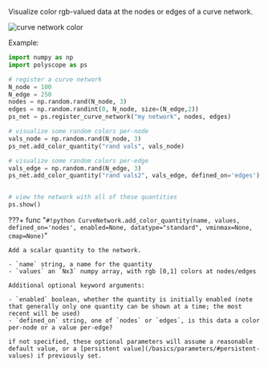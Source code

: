 Visualize color rgb-valued data at the nodes or edges of a curve network.

![curve network color](/media/curve_network_color.jpeg)

Example:
```python
import numpy as np
import polyscope as ps

# register a curve network 
N_node = 100
N_edge = 250
nodes = np.random.rand(N_node, 3)
edges = np.random.randint(0, N_node, size=(N_edge,2))
ps_net = ps.register_curve_network("my network", nodes, edges)

# visualize some random colors per-node
vals_node = np.random.rand(N_node, 3)
ps_net.add_color_quantity("rand vals", vals_node)

# visualize some random colors per-edge
vals_edge = np.random.rand(N_edge, 3)
ps_net.add_color_quantity("rand vals2", vals_edge, defined_on='edges')


# view the network with all of these quantities
ps.show() 
```

???+ func "`#!python CurveNetwork.add_color_quantity(name, values, defined_on='nodes', enabled=None, datatype="standard", vminmax=None, cmap=None)`"

    Add a scalar quantity to the network.

    - `name` string, a name for the quantity
    - `values` an `Nx3` numpy array, with rgb [0,1] colors at nodes/edges
    
    Additional optional keyword arguments:

    - `enabled` boolean, whether the quantity is initially enabled (note that generally only one quantity can be shown at a time; the most recent will be used)
    - `defined_on` string, one of `nodes` or `edges`, is this data a color per-node or a value per-edge?
    
    if not specified, these optional parameters will assume a reasonable default value, or a [persistent value](/basics/parameters/#persistent-values) if previously set.
    

